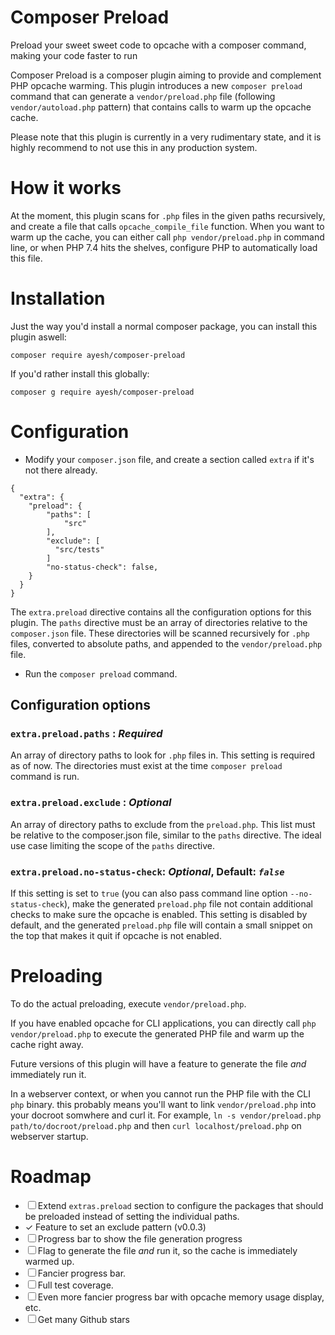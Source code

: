 # Composer Preload

Preload your sweet sweet code to opcache with a composer command, making your code faster to run

Composer Preload is a composer plugin aiming to provide and complement PHP opcache warming.
This plugin introduces a new `composer preload` command that can generate a `vendor/preload.php` file (following `vendor/autoload.php` pattern) that contains calls to warm up the opcache cache.

Please note that this plugin is currently in a very rudimentary state, and it is highly recommend to not use this in any production system.

# How it works

At the moment, this plugin scans for `.php` files in the given paths recursively, and create a file that calls `opcache_compile_file` function.
When you want to warm up the cache, you can either call `php vendor/preload.php` in command line, or when PHP 7.4 hits the shelves, configure PHP to automatically load this file.

# Installation

Just the way you'd install a normal composer package, you can install this plugin aswell:
```
composer require ayesh/composer-preload
```
If you'd rather install this globally:
```
composer g require ayesh/composer-preload
```

# Configuration

* Modify your `composer.json` file, and create a section called `extra` if it's not there already.
```
{
  "extra": {
	"preload": {
	    "paths": [
		    "src"
	    ],
        "exclude": [
          "src/tests"
        ]
        "no-status-check": false,
    }
  }
}
```
The `extra.preload` directive contains all the configuration options for this plugin. The `paths` directive must be an array of directories relative to the `composer.json` file. These directories will be scanned recursively for `.php` files, converted to absolute paths, and appended to the `vendor/preload.php` file.
* Run the `composer preload` command.


## Configuration options

### `extra.preload.paths` : _Required_

An array of directory paths to look for `.php` files in. This setting
is required as of now. The directories must exist at the time
`composer preload` command is run.

### `extra.preload.exclude` : _Optional_

An array of directory paths to exclude from the `preload.php`. This list
must be relative to the composer.json file, similar to the `paths`
directive. The ideal use case limiting the scope of the `paths` directive.

### `extra.preload.no-status-check`: _Optional_, Default: _`false`_

If this setting is set to `true` (you can also pass command line option
`--no-status-check`), make the generated `preload.php` file not contain
additional checks to make sure the opcache is enabled. This setting is
disabled by default, and the generated `preload.php` file will contain
a small snippet on the top that makes it quit if opcache is not enabled.

# Preloading

To do the actual preloading, execute `vendor/preload.php`. 

If you have enabled opcache for CLI applications, you can directly call
`php vendor/preload.php` to execute the generated PHP file and warm up
the cache right away. 

Future versions of this plugin will have a feature to generate the file
_and_ immediately run it.

In a webserver context, or when you cannot run the PHP file with the CLI
`php` binary. this probably means you'll want to link 
`vendor/preload.php` into your docroot somwhere and curl it. For 
example, `ln -s vendor/preload.php path/to/docroot/preload.php` and 
then `curl localhost/preload.php` on webserver startup.

# Roadmap

 - ☐ Extend `extras.preload` section to configure the packages that should be preloaded instead of setting the individual paths.
 - ✓ Feature to set an exclude pattern (v0.0.3)
 - ☐ Progress bar to show the file generation progress
 - ☐ Flag to generate the file _and_ run it, so the cache is immediately warmed up.
 - ☐ Fancier progress bar.
 - ☐ Full test coverage.
 - ☐ Even more fancier progress bar with opcache memory usage display, etc.
 - ☐ Get many Github stars
